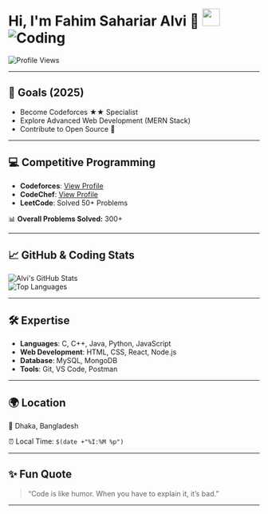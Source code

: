 # Hi, I'm Fahim Sahariar Alvi 👋  <img src="https://media.giphy.com/media/hvRJCLFzcasrR4ia7z/giphy.gif" width="35"> ![Coding](https://media.giphy.com/media/qgQUggAC3Pfv687qPC/giphy.gif)


![Profile Views](https://komarev.com/ghpvc/?username=Sahariaralvi&color=blue)

---

## 🎯 Goals (2025)  
- Become Codeforces ★★ Specialist  
- Explore Advanced Web Development (MERN Stack)  
- Contribute to Open Source 🚀  

---

## 💻 Competitive Programming  
- **Codeforces**: [View Profile](https://codeforces.com/profile/YourCodeforcesID)  
- **CodeChef**: [View Profile](https://www.codechef.com/users/YourCodeChefID)  
- **LeetCode**: Solved 50+ Problems  

📊 **Overall Problems Solved:** 300+  

---

## 📈 GitHub & Coding Stats  

![Alvi's GitHub Stats](https://github-readme-stats.vercel.app/api?username=Sahariaralvi&show_icons=true&theme=radical)  
![Top Languages](https://github-readme-stats.vercel.app/api/top-langs/?username=Sahariaralvi&layout=compact&theme=radical)  

---

## 🛠️ Expertise  
- **Languages**: C, C++, Java, Python, JavaScript  
- **Web Development**: HTML, CSS, React, Node.js  
- **Database**: MySQL, MongoDB  
- **Tools**: Git, VS Code, Postman  

---

## 🌍 Location  
📍 Dhaka, Bangladesh  

⏰ Local Time: `$(date +"%I:%M %p")`  

---

## ✨ Fun Quote  
> “Code is like humor. When you have to explain it, it’s bad.”  

---
